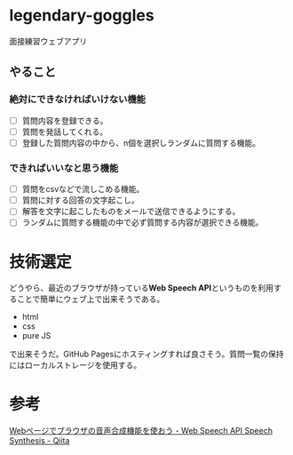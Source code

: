 # legendary-goggles
面接練習ウェブアプリ

## やること
### 絶対にできなければいけない機能

- [ ]  質問内容を登録できる。
- [ ]  質問を発話してくれる。
- [ ]  登録した質問内容の中から、n個を選択しランダムに質問する機能。

### できればいいなと思う機能

- [ ]  質問をcsvなどで流しこめる機能。
- [ ]  質問に対する回答の文字起こし。
- [ ]  解答を文字に起こしたものをメールで送信できるようにする。
- [ ]  ランダムに質問する機能の中で必ず質問する内容が選択できる機能。

# 技術選定

どうやら、最近のブラウザが持っている****Web Speech API****というものを利用することで簡単にウェブ上で出来そうである。

- html
- css
- pure JS

で出来そうだ。GitHub Pagesにホスティングすれば良さそう。質問一覧の保持にはローカルストレージを使用する。

# 参考

[Webページでブラウザの音声合成機能を使おう - Web Speech API Speech Synthesis - Qiita](https://qiita.com/hmmrjn/items/be29c62ba4e4a02d305c)